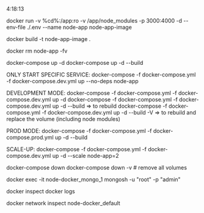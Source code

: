4:18:13

docker run -v %cd%\:/app:ro -v /app/node_modules -p 3000:4000 -d --env-file ./.env --name node-app node-app-image

docker build -t node-app-image .

docker rm node-app -fv

docker-compose up -d
docker-compose up -d --build

ONLY START SPECIFIC SERVICE:
docker-compose -f docker-compose.yml -f docker-compose.dev.yml up --no-deps node-app

DEVELOPMENT MODE:
docker-compose -f docker-compose.yml -f docker-compose.dev.yml up -d
docker-compose -f docker-compose.yml -f docker-compose.dev.yml up -d --build => to rebuild
docker-compose -f docker-compose.yml -f docker-compose.dev.yml up -d --build -V => to rebuild and replace the volume (including node modules)

PROD MODE:
docker-compose -f docker-compose.yml -f docker-compose.prod.yml up -d --build

SCALE-UP:
docker-compose -f docker-compose.yml -f docker-compose.dev.yml up -d --scale node-app=2

docker-compose down
docker-compose down -v   # remove all volumes


docker exec -it node-docker_mongo_1 mongosh -u "root" -p "admin"

docker inspect <container-name>
docker logs <container-name>

docker network inspect node-docker_default